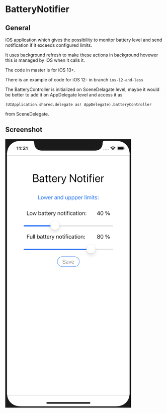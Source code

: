 # BatteryNotifier

## General
iOS application which gives the possibility to monitor battery level and send notification if it exceeds configured limits.

It uses background refresh to make these actions in background hovewer this is managed by iOS when it calls it.

The code in master is for iOS 13+. 

There is an example of code for iOS 12- in branch `ios-12-and-less`

The BatteryController is initialized on SceneDelagate level, maybe it would be better to add it on AppDelegate level and access it as

```
(UIApplication.shared.delegate as! AppDelegate).batteryController
```
from SceneDelegate.

## Screenshot

![alt text](screen.png?raw=true)


